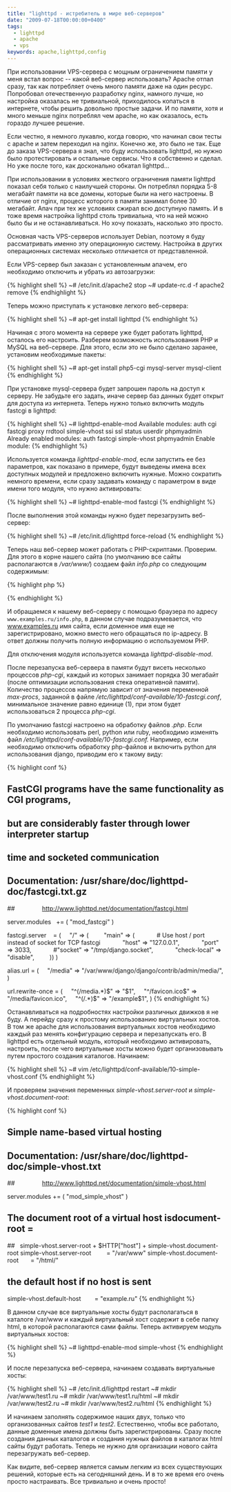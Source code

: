 ```yaml
---
title: "lighttpd - истребитель в мире веб-серверов"
date: "2009-07-18T00:00:00+0400"
tags:
  - lighttpd
  - apache
  - vps
keywords: apache,lighttpd,config
---
```

При использовании VPS-сервера с мощным ограничением памяти у меня встал вопрос -- какой веб-сервер использовать? Apache отпал сразу, так как потребляет очень много памяти даже на один ресурс. Попробовал отечественную разработку nginx, намного лучше, но настройка оказалась не тривиальной, приходилось копаться в интернете, чтобы решить довольно простые задачи. И по памяти, хотя и много меньше nginx потреблял чем apache, но как оказалось, есть гораздо лучшее решение.

Если честно, я немного лукавлю, когда говорю, что начинал свои тесты с apache и затем переходил на nginx. Конечно же, это было не так. Еще до заказа VPS-сервера я знал, что буду использовать lighttpd, но нужно было протестировать и остальные сервисы. Что я собственно и сделал. Но уже после того, как досконально обкатал lighttpd...

При использовании в условиях жесткого ограничения памяти lighttpd показал себя только с наилучшей стороны. Он потреблял порядка 5-8 мегабайт памяти на все домены, которые были на него настроены. В отличие от nginx, процесс которого в памяти занимал более 30 мегабайт. Апач при тех же условиях сжирал всю доступную память. И в тоже время настройка lighttpd столь тривиальна, что на ней можно было бы и не останавливаться. Но хочу показать, насколько это просто.

Основная часть VPS-серверов использует Debian, поэтому я буду рассматривать именно эту операционную систему. Настройка в других операционных системах несколько отличается от представленной.

Если VPS-сервер был заказан с установленным апачем, его необходимо отключить и убрать из автозагрузки:

{% highlight shell %}
~# /etc/init.d/apache2 stop
~# update-rc.d -f apache2 remove
{% endhighlight %}

Теперь можно приступать к установке легкого веб-сервера:

{% highlight shell %}
~# apt-get install lighttpd
{% endhighlight %}

Начиная с этого момента на сервере уже будет работать lighttpd, осталось его настроить. Разберем возможность использования PHP и MySQL на веб-сервере. Для этого, если это не было сделано заранее, установим необходимые пакеты:

{% highlight shell %}
~# apt-get install php5-cgi mysql-server mysql-client
{% endhighlight %}

При установке mysql-сервера будет запрошен пароль на доступ к серверу. Не забудьте его задать, иначе сервер баз данных будет открыт для доступа из интернета. Теперь нужно только включить модуль fastcgi в lighttpd:

{% highlight shell %}
~# lighttpd-enable-mod
    Available modules: auth cgi fastcgi proxy rrdtool simple-vhost ssi ssl status userdir phpmyadmin
    Already enabled modules: auth fastcgi simple-vhost phpmyadmin
    Enable module:
{% endhighlight %}

Используется команда <em>lighttpd-enable-mod</em>, если запустить ее без параметров, как показано в примере, будут выведены имена всех доступных модулей и предложено включить нужные. Можно сократить немного времени, если сразу задавать команду с параметром в виде имени того модуля, что нужно активировать:

{% highlight shell %}
~# lighttpd-enable-mod fastcgi
{% endhighlight %}

После выполнения этой команды нужно будет перезагрузить веб-сервер:

{% highlight shell %}
~# /etc/init.d/lighttpd force-reload
{% endhighlight %}

Теперь наш веб-сервер может работать с PHP-скриптами. Проверим. Для этого в корне нашего сайта (по умолчанию все сайты располагаются в <em>/var/www/</em>) создаем файл <em>info.php</em> со следующим содержимым:

{% highlight php %}
<?php
    phpinfo();
?>
{% endhighlight %}

И обращаемся к нашему веб-серверу с помощью браузера по адресу `www.examples.ru/info.php`, в данном случае подразумевается, что www.examples.ru имя сайта, если доменное имя еще не зарегистрировано, можно вместо него обращаться по ip-адресу. В ответ должны получить полную информацию о используемом PHP.

Для отключения модуля используется команда <em>lighttpd-disable-mod</em>.

После перезапуска веб-сервера в памяти будут висеть несколько процессов <em>php-cgi</em>, каждый из которых занимает порядка 30 мегабайт (после оптимизации использования стека оперативной памяти). Количество процессов напрямую зависит от значения переменной <em>max-procs</em>, заданной в файле <em>/etc/lighttpd/conf-available/10-fastcgi.conf</em>, минимальное значение равно единице (1), при этом будет использоваться 2 процесса <em>php-cgi</em>.

По умолчанию fastcgi настроено на обработку файлов <em>.php</em>. Если необходимо использовать perl, python или ruby, необходимо изменять файл <em>/etc/lighttpd/conf-available/10-fastcgi.conf.</em> Например, если необходимо отключить обработку php-файлов и включить python для использования django, приводим его к такому виду:

{% highlight conf %}
## FastCGI programs have the same functionality as CGI programs,
## but are considerably faster through lower interpreter startup
## time and socketed communication
##
## Documentation: /usr/share/doc/lighttpd-doc/fastcgi.txt.gz
##                http://www.lighttpd.net/documentation/fastcgi.html

server.modules   += ( "mod_fastcgi" )

fastcgi.server    = (
    "/" => (
        "main" => (
            # Use host / port instead of socket for TCP fastcgi
            "host" => "127.0.0.1",
            "port" => 3033,
            #"socket" => "/tmp/django.socket",
            "check-local" => "disable",
        ))
)

alias.url = (
    "/media" => "/var/www/django/django/contrib/admin/media/",
)

url.rewrite-once = (
    "^(/media.*)$" => "$1",
    "^/favicon\.ico$" => "/media/favicon.ico",
    "^(/.*)$" => "/example$1",
)
{% endhighlight %}

Останавливаться на подробностях настройки различных движков я не буду. А перейду сразу к простому использованию виртуальных хостов. В том же apache для использования виртуальных хостов необходимо каждый раз менять конфигурацию сервера и перезапускать его. В lighttpd есть отдельный модуль, который необходимо активировать, настроить, после чего виртуальные хосты можно будет организовывать путем простого создания каталогов. Начинаем:

{% highlight shell %}
~# vim /etc/lighttpd/conf-available/10-simple-vhost.conf
{% endhighlight %}

И проверяем значения переменных <em>simple-vhost.server-root</em> и <em>simple-vhost.document-root</em>:

{% highlight conf %}
## Simple name-based virtual hosting
##
## Documentation: /usr/share/doc/lighttpd-doc/simple-vhost.txt
##                http://www.lighttpd.net/documentation/simple-vhost.html

server.modules += ( "mod_simple_vhost" )

## The document root of a virtual host isdocument-root =
##   simple-vhost.server-root + $HTTP["host"] + simple-vhost.document-root
simple-vhost.server-root         = "/var/www"
simple-vhost.document-root       = "/html/"

## the default host if no host is sent
simple-vhost.default-host        = "example.ru"
{% endhighlight %}

В данном случае все виртуальные хосты будут располагаться в каталоге /var/www и каждый виртуальный хост содержит в себе папку html, в которой располагаются сами файлы. Теперь активируем модуль виртуальных хостов:

{% highlight shell %}
~# lighttpd-enable-mod simple-vhost
{% endhighlight %}

И после перезапуска веб-сервера, начинаем создавать виртуальные хосты:

{% highlight shell %}
~# /etc/init.d/lighttpd restart
~# mkdir /var/www/test1.ru
~# mkdir /var/www/test1.ru/html
~# mkdir /var/www/test2.ru
~# mkdir /var/www/test2.ru/html
{% endhighlight %}

И начинаем заполнять содержимое наших двух, только что организованных сайтов <em>test1</em> и <em>test2</em>. Естественно, чтобы все работало, данные доменные имена должны быть зарегистрированы. Сразу после создания данных каталогов и создания нужных файлов в каталогах html сайты будут работать. Теперь не нужно для организации нового сайта перезагружать веб-сервер.

Как видите, веб-сервер является самым легким из всех существующих решений, которые есть на сегодняшний день. И в то же время его очень просто настраивать. Все тривиально и очень просто!
